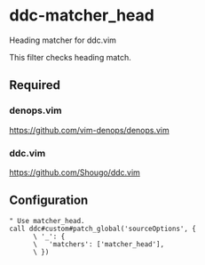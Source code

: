 # ddc-matcher_head

Heading matcher for ddc.vim

This filter checks heading match.

## Required

### denops.vim

https://github.com/vim-denops/denops.vim

### ddc.vim

https://github.com/Shougo/ddc.vim

## Configuration

```vim
" Use matcher_head.
call ddc#custom#patch_global('sourceOptions', {
      \ '_': {
      \   'matchers': ['matcher_head'],
      \ })
```
